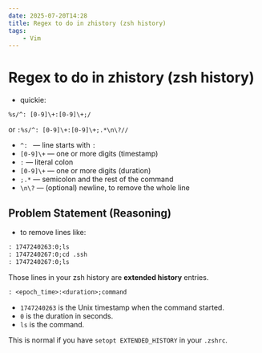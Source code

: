```yaml
---
date: 2025-07-20T14:28
title: Regex to do in zhistory (zsh history)
tags: 
    - Vim
---
```

<!-- 2025-07-20-1428 (July 20, 2025 02:28:57 PM) -->

# Regex to do in zhistory (zsh history)

- quickie:

```vim
%s/^: [0-9]\+:[0-9]\+;/
```

or `:%s/^: [0-9]\+:[0-9]\+;.*\n\?//`

- `^: ` — line starts with `: `
- `[0-9]\+` — one or more digits (timestamp)
- `:` — literal colon
- `[0-9]\+` — one or more digits (duration)
- `;.*` — semicolon and the rest of the command
- `\n\?` — (optional) newline, to remove the whole line

## Problem Statement (Reasoning)

- to remove lines like:

```txt
: 1747240263:0;ls
: 1747240267:0;cd .ssh
: 1747240267:0;ls
```


Those lines in your zsh history are **extended history** entries.

```txt
: <epoch_time>:<duration>;command
```

- `1747240263` is the Unix timestamp when the command started.
- `0` is the duration in seconds.
- `ls` is the command.

This is normal if you have `setopt EXTENDED_HISTORY` in your `.zshrc`.

